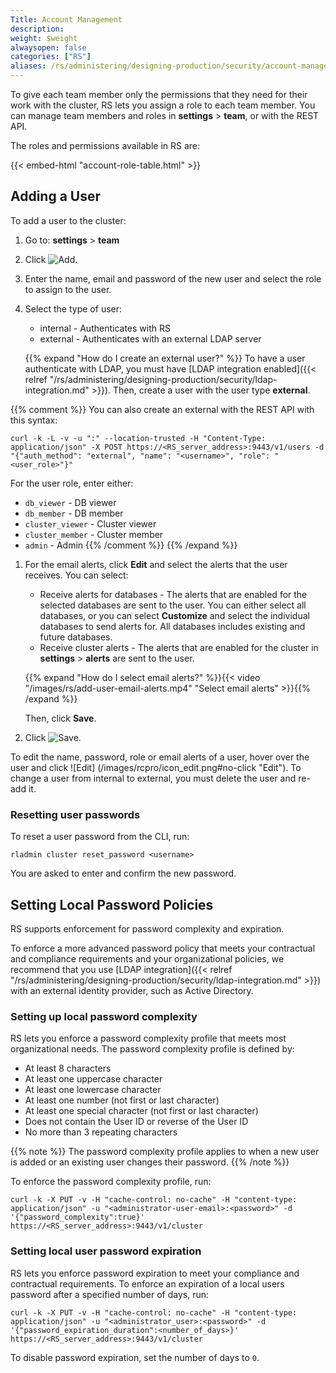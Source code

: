 ```yaml
---
Title: Account Management
description:
weight: $weight
alwaysopen: false
categories: ["RS"]
aliases: /rs/administering/designing-production/security/account-management/
---
```

To give each team member only the permissions that they need for their work with the cluster,
RS lets you assign a role to each team member.
You can manage team members and roles in **settings** > **team**, or with the REST API.

The roles and permissions available in RS are:

{{< embed-html "account-role-table.html" >}}

## Adding a User

To add a user to the cluster:

1. Go to: **settings** > **team**
1. Click ![Add](/images/rs/icon_add.png#no-click "Add").
1. Enter the name, email and password of the new user and select the role to assign to the user.
1. Select the type of user:
    - internal - Authenticates with RS
    - external - Authenticates with an external LDAP server

    {{% expand "How do I create an external user?" %}}
To have a user authenticate with LDAP, you must have [LDAP integration
enabled]({{< relref "/rs/administering/designing-production/security/ldap-integration.md" >}}).
Then, create a user with the user type **external**.

{{% comment %}}
You can also create an external with the REST API with this syntax:

```src
curl -k -L -v -u ":" --location-trusted -H "Content-Type: application/json" -X POST https://<RS_server_address>:9443/v1/users -d "{"auth_method": "external", "name": "<username>", "role": "<user_role>"}"
```

For the user role, enter either:

- `db_viewer` - DB viewer
- `db_member` - DB member
- `cluster_viewer` - Cluster viewer
- `cluster_member` - Cluster member
- `admin` - Admin
{{% /comment %}}
    {{% /expand %}}

1. For the email alerts, click **Edit** and select the alerts that the user receives.
    You can select:
    - Receive alerts for databases - The alerts that are enabled for the selected databases are sent to
      the user. You can either select all databases, or you can select **Customize** and select the
      individual databases to send alerts for.
      All databases includes existing and future databases.
    - Receive cluster alerts - The alerts that are enabled for the cluster in **settings** > **alerts** are sent to the user.

    {{% expand "How do I select email alerts?" %}}{{< video "/images/rs/add-user-email-alerts.mp4" "Select email alerts" >}}{{% /expand %}}

    Then, click **Save**.
1. Click ![Save](/images/rcpro/icon_save.png#no-click "Save").

To edit the name, password, role or email alerts of a user, hover over the user and click ![Edit]
(/images/rcpro/icon_edit.png#no-click "Edit"). To change a user from internal to external, you must
delete the user and re-add it.

### Resetting user passwords

To reset a user password from the CLI, run:

`rladmin cluster reset_password <username>`

You are asked to enter and confirm the new password.

## Setting Local Password Policies

RS supports enforcement for password complexity and expiration.

To enforce a more advanced password policy that meets your contractual and compliance requirements and your organizational policies,
we recommend that you use [LDAP integration]({{< relref "/rs/administering/designing-production/security/ldap-integration.md" >}}) with an external identity provider, such as Active Directory.

### Setting up local password complexity

RS lets you enforce a password complexity profile that meets most organizational needs.
The password complexity profile is defined by:

- At least 8 characters
- At least one uppercase character
- At least one lowercase character
- At least one number (not first or last character)
- At least one special character (not first or last character)
- Does not contain the User ID or reverse of the User ID
- No more than 3 repeating characters

{{% note %}}
The password complexity profile applies to when a new user is added or an existing user changes their password.
{{% /note %}}

To enforce the password complexity profile, run:

```src
curl -k -X PUT -v -H "cache-control: no-cache" -H "content-type: application/json" -u "<administrator-user-email>:<password>" -d '{"password_complexity":true}' https://<RS_server_address>:9443/v1/cluster
```

### Setting local user password expiration

RS lets you enforce password expiration to meet your compliance and contractual requirements.
To enforce an expiration of a local users password after a specified number of days, run:

```src
curl -k -X PUT -v -H "cache-control: no-cache" -H "content-type: application/json" -u "<administrator_user>:<password>" -d '{"password_expiration_duration":<number_of_days>}' https://<RS_server_address>:9443/v1/cluster
```

To disable password expiration, set the number of days to `0`.
